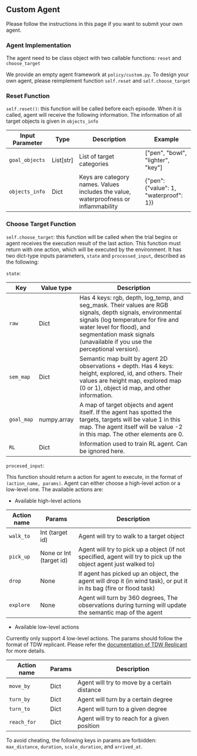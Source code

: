 ## Custom Agent

Please follow the instructions in this page if you want to submit your own agent.
### Agent Implementation
The agent need to be class object with two callable functions: ``reset`` and ``choose_target``

We provide an empty agent framework at `policy/custom.py`. To design your own agent, please reimplement function `self.reset` and `self.choose_target`

### Reset Function
`self.reset()`: this function will be called before each episode. When it is called, agent will receive the following information. The information of all target objects is given in `objects_info`

| Input Parameter    | Type | Description | Example  |  
|-------------|------------------|------------------|------------------|  
| `goal_objects`     | List[str]             | List of target categories |  ["pen", "bowl", "lighter", "key"]       |  
| `objects_info` | Dict             | Keys are category names. Values includes the value, waterproofness or inflammability    | {"pen":{"value": 1, "waterproof": 1}}  |

### Choose Target Function
`self.choose_target`: this function will be called when the trial begins or agent receives the execution result of the last action. This function must return with one action, which will be executed by the environment. It has two dict-type inputs parameters, `state` and `processed_input`, described as the following:

`state`:

| Key    | Value type  | Description                                                                                                                                                                                                                                               |  
|-------------|-------------|-----------------------------------------------------------------------------------------------------------------------------------------------------------------------------------------------------------------------------------------------------------|  
| `raw`     | Dict        | Has 4 keys: rgb, depth, log_temp, and seg_mask. Their values are RGB signals, depth signals, environmental signals (log temperature for fire and water level for flood), and segmentation mask signals (unavailable if you use the perceptional version). |  
| `sem_map` | Dict        | Semantic map built by agent 2D observations + depth. Has 4 keys: height, explored, id, and others. Their values are height map, explored map (0 or 1), object id map, and other information.                                                              |
| `goal_map` | numpy.array | A map of target objects and agent itself. If the agent has spotted the targets, targets will be value 1 in this map. The agent itself will be value -2 in this map. The other elements are 0.                                                             |
| `RL` | Dict        | Information used to train RL agent. Can be ignored here.                                                                                                                                                                                                  |

`procesed_input`:


This function should return a action for agent to execute, in the format of `(action_name, params)`. Agent can either choose a high-level action or a low-level one. The available actions are:

* Available high-level actions

| Action name    | Params | Description | 
|-------------|------------------|------------------|  
| `walk_to`     | Int (target id)             | Agent will try to walk to a target object    |  
| `pick_up` | None or Int (target id)             | Agent will try to pick up a object (if not specified, agent will try to pick up the object agent just walked to)  |
| `drop` | None | If agent has picked up an object, the agent will drop it (in wind task), or put it in its bag (fire or flood task) |
| `explore` | None | Agent will turn by 360 degrees, The observations during turning will update the semantic map of the agent |

* Available low-level actions

Currently only support 4 low-level actions. The params should follow the format of TDW replicant. Please refer the [documentation of TDW Replicant](https://github.com/threedworld-mit/tdw/blob/master/Documentation/lessons/replicants/actions.md) for more details.

| Action name    | Params | Description | 
|-------------|------------------|------------------|  
| `move_by`     | Dict             | Agent will try to move by a certain distance    |  
| `turn_by` | Dict             | Agent will turn by a certain degree  |
| `turn_to` | Dict | Agent will turn to a given degree |
| `reach_for` | Dict | Agent will try to reach for a given position |

To avoid cheating, the following keys in params are forbidden: `max_distance`, `duration`, `scale_duration`, and `arrived_at`.
